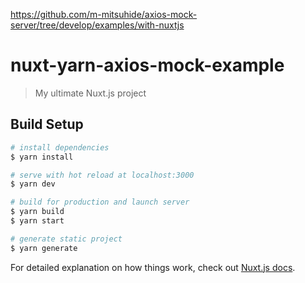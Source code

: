 https://github.com/m-mitsuhide/axios-mock-server/tree/develop/examples/with-nuxtjs


# nuxt-yarn-axios-mock-example

> My ultimate Nuxt.js project

## Build Setup

```bash
# install dependencies
$ yarn install

# serve with hot reload at localhost:3000
$ yarn dev

# build for production and launch server
$ yarn build
$ yarn start

# generate static project
$ yarn generate
```

For detailed explanation on how things work, check out [Nuxt.js docs](https://nuxtjs.org).

